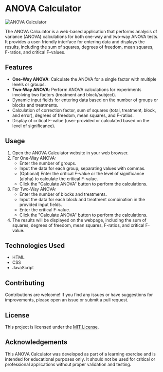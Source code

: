 # ANOVA Calculator

![ANOVA Calculator](anova-calculator.png)

The ANOVA Calculator is a web-based application that performs analysis of variance (ANOVA) calculations for both one-way and two-way ANOVA tests. It provides a user-friendly interface for entering data and displays the results, including the sum of squares, degrees of freedom, mean squares, F-ratios, and critical F-values.

## Features

- **One-Way ANOVA**: Calculate the ANOVA for a single factor with multiple levels or groups.
- **Two-Way ANOVA**: Perform ANOVA calculations for experiments involving two factors (treatment and block/subject).
- Dynamic input fields for entering data based on the number of groups or blocks and treatments.
- Calculation of correction factor, sum of squares (total, treatment, block, and error), degrees of freedom, mean squares, and F-ratios.
- Display of critical F-value (user-provided or calculated based on the level of significance).

## Usage

1. Open the ANOVA Calculator website in your web browser.
2. For One-Way ANOVA:
   - Enter the number of groups.
   - Input the data for each group, separating values with commas.
   - (Optional) Enter the critical F-value or the level of significance (alpha) to calculate the critical F-value.
   - Click the "Calculate ANOVA" button to perform the calculations.
3. For Two-Way ANOVA:
   - Enter the number of blocks and treatments.
   - Input the data for each block and treatment combination in the provided input fields.
   - Enter the critical F-value.
   - Click the "Calculate ANOVA" button to perform the calculations.
4. The results will be displayed on the webpage, including the sum of squares, degrees of freedom, mean squares, F-ratios, and critical F-value.

## Technologies Used

- HTML
- CSS
- JavaScript

## Contributing

Contributions are welcome! If you find any issues or have suggestions for improvements, please open an issue or submit a pull request.

## License

This project is licensed under the [MIT License](LICENSE).

## Acknowledgements

This ANOVA Calculator was developed as part of a learning exercise and is intended for educational purposes only. It should not be used for critical or professional applications without proper validation and testing.
